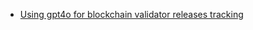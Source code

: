 - [Using gpt4o for blockchain validator releases tracking](https://www.linkedin.com/pulse/using-gpt4o-blockchain-validator-releases-tracking-dennis--knkze/)

